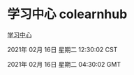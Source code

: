 # 学习中心 colearnhub
[学习中心](http://58.48.52.4:56308/colearnhub/)

2021年 02月 16日 星期二 12:30:02 CST

2021年 02月 16日 星期二 04:30:02 GMT
